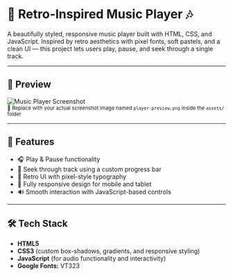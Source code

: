 # 🎵 Retro-Inspired Music Player 🎶

A beautifully styled, responsive music player built with HTML, CSS, and JavaScript. Inspired by retro aesthetics with pixel fonts, soft pastels, and a clean UI — this project lets users play, pause, and seek through a single track.

---

## 📸 Preview

![Music Player Screenshot](./assets/player-preview.png)  
<sub>📍 Replace with your actual screenshot image named `player-preview.png` inside the `assets/` folder</sub>

---

## 🚀 Features

- 🎧 Play & Pause functionality  
- 📍 Seek through track using a custom progress bar  
- 🎨 Retro UI with pixel-style typography  
- 📱 Fully responsive design for mobile and tablet  
- 🔊 Smooth interaction with JavaScript-based controls  

---

## 🛠️ Tech Stack

- **HTML5**
- **CSS3** (custom box-shadows, gradients, and responsive styling)
- **JavaScript** (for audio functionality and interactivity)
- **Google Fonts:** VT323
